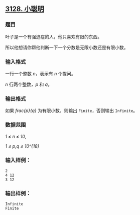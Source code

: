 ## [3128. 小聪明](https://www.acwing.com/problem/content/3131/)

### 题目

叶子是一个有强迫症的人，他只喜欢有限的东西。

所以他想请你帮他判断一下一个分数是无限小数还是有限小数。

### 输入格式

一行一个整数 *n*，表示有 *n* 个提问。

*n* 行两个整数，*p* 和 *q*。

### 输出格式

如果 *frac{p}{q}* 为有限小数，则输出 `Finite`，否则输出 `Infinite`。

### 数据范围

*1 ≤ n ≤ 10*,

*1 ≤ p,q ≤ 10^{18}*

### 输入样例：

```
2
4 12
3 12
```

### 输出样例：

```
Infinite
Finite
```
